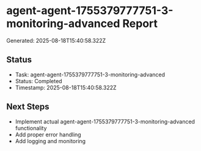 # agent-agent-1755379777751-3-monitoring-advanced Report

Generated: 2025-08-18T15:40:58.322Z

## Status
- Task: agent-agent-1755379777751-3-monitoring-advanced
- Status: Completed
- Timestamp: 2025-08-18T15:40:58.322Z

## Next Steps
- Implement actual agent-agent-1755379777751-3-monitoring-advanced functionality
- Add proper error handling
- Add logging and monitoring
